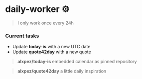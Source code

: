 # daily-worker ⚙️

> I only work once every 24h

### Current tasks
- Update **today-is** with a new UTC date
- Update **quote42day** with a new quote

> **alxpez/today-is** embedded calendar as pinned repository

> **alxpez/quote42day** a little daily inspiration
